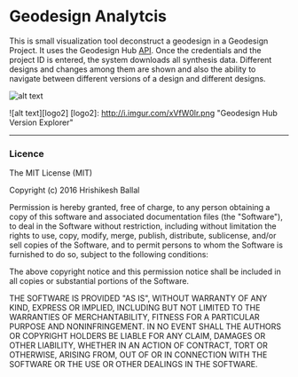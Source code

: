 # Geodesign Analytcis
This is small visualization tool deconstruct a geodesign in a Geodesign Project. It uses the Geodesign Hub [API](https://www.geodesignhub.com/api/). Once the credentials and the project ID is entered, the system downloads all synthesis data. Different designs and changes among them are shown and also the ability to navigate between different versions of a design and different designs. 

![alt text][logo]

[logo]: http://i.imgur.com/hqvaHyH.gif "Geodesign Hub Version Explorer"

![alt text][logo2]
[logo2]: http://i.imgur.com/xVfW0lr.png "Geodesign Hub Version Explorer"




---
### Licence
The MIT License (MIT)

Copyright (c) 2016 Hrishikesh Ballal

Permission is hereby granted, free of charge, to any person obtaining a copy
of this software and associated documentation files (the "Software"), to deal
in the Software without restriction, including without limitation the rights
to use, copy, modify, merge, publish, distribute, sublicense, and/or sell
copies of the Software, and to permit persons to whom the Software is
furnished to do so, subject to the following conditions:

The above copyright notice and this permission notice shall be included in all
copies or substantial portions of the Software.

THE SOFTWARE IS PROVIDED "AS IS", WITHOUT WARRANTY OF ANY KIND, EXPRESS OR
IMPLIED, INCLUDING BUT NOT LIMITED TO THE WARRANTIES OF MERCHANTABILITY,
FITNESS FOR A PARTICULAR PURPOSE AND NONINFRINGEMENT. IN NO EVENT SHALL THE
AUTHORS OR COPYRIGHT HOLDERS BE LIABLE FOR ANY CLAIM, DAMAGES OR OTHER
LIABILITY, WHETHER IN AN ACTION OF CONTRACT, TORT OR OTHERWISE, ARISING FROM,
OUT OF OR IN CONNECTION WITH THE SOFTWARE OR THE USE OR OTHER DEALINGS IN THE
SOFTWARE.
